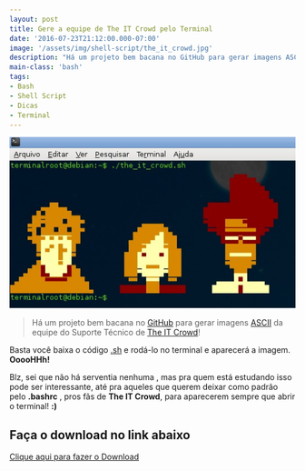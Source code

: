 ```yaml
---
layout: post
title: Gere a equipe de The IT Crowd pelo Terminal
date: '2016-07-23T21:12:00.000-07:00'
image: '/assets/img/shell-script/the_it_crowd.jpg'
description: "Há um projeto bem bacana no GitHub para gerar imagens ASCII da equipe do Suporte Técnico de The IT Crowd!"
main-class: 'bash'
tags:
- Bash
- Shell Script
- Dicas
- Terminal
---
```

![Blog Linux](/assets/img/shell-script/the_it_crowd.jpg "Blog Linux")

> Há um projeto bem bacana no [GitHub](https://github.com/) para gerar imagens [ASCII](https://pt.wikipedia.org/wiki/ASCII) da equipe do Suporte Técnico de [The IT Crowd](https://pt.wikipedia.org/wiki/The_IT_Crowd)!

Basta você baixa o código [.sh](https://goo.gl/dBqXzZ) e rodá-lo no terminal e aparecerá a imagem. __OoooHHh!__

Blz, sei que não há serventia nenhuma , mas pra quem está estudando isso pode ser interessante, até pra aqueles que querem deixar como padrão pelo __.bashrc__ , pros fãs de __The IT Crowd__, para aparecerem sempre que abrir o terminal! __:)__ 

## Faça o download no link abaixo

[Clique aqui para fazer o Download](https://github.com/EmgrtE/ascii-ansi/tree/master/the_it_crowd)


<script async src="https://pagead2.googlesyndication.com/pagead/js/adsbygoogle.js"></script>

<!-- Informat -->
<ins class="adsbygoogle"
 style="display:block"
 data-ad-client="ca-pub-2838251107855362"
 data-ad-slot="2327980059"
 data-ad-format="auto"
 data-full-width-responsive="true"></ins>

<script>
(adsbygoogle = window.adsbygoogle || []).push({});
</script>

